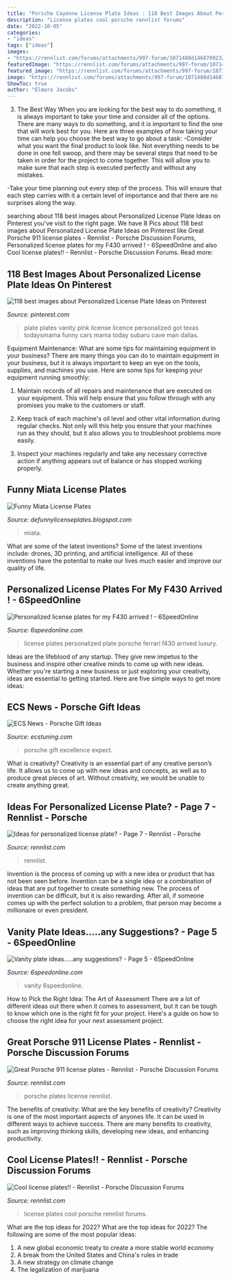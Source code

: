 ```yaml
---
title: "Porsche Cayenne License Plate Ideas : 118 Best Images About Personalized License Plate Ideas On Pinterest"
description: "License plates cool porsche rennlist forums"
date: "2022-10-05"
categories:
- "ideas"
tags: ["ideas"]
images:
- "https://rennlist.com/forums/attachments/997-forum/1071488d1468709232-ideas-for-personalized-license-plate-plan-a.jpg"
featuredImage: "https://rennlist.com/forums/attachments/997-forum/1071488d1468709232-ideas-for-personalized-license-plate-plan-a.jpg"
featured_image: "https://rennlist.com/forums/attachments/997-forum/1071488d1468709232-ideas-for-personalized-license-plate-plan-a.jpg"
image: "https://rennlist.com/forums/attachments/997-forum/1071488d1468709232-ideas-for-personalized-license-plate-plan-a.jpg"
ShowToc: true
author: "Elmore Jacobs"
---
```



3) The Best Way
When you are looking for the best way to do something, it is always important to take your time and consider all of the options. There are many ways to do something, and it is important to find the one that will work best for you. Here are three examples of how taking your time can help you choose the best way to go about a task: 
-Consider what you want the final product to look like. Not everything needs to be done in one fell swoop, and there may be several steps that need to be taken in order for the project to come together. This will allow you to make sure that each step is executed perfectly and without any mistakes.

-Take your time planning out every step of the process. This will ensure that each step carries with it a certain level of importance and that there are no surprises along the way.

	

		
searching about 118 best images about Personalized License Plate Ideas on Pinterest you've visit to the right page. We have 8 Pics about 118 best images about Personalized License Plate Ideas on Pinterest like Great Porsche 911 license plates - Rennlist - Porsche Discussion Forums, Personalized license plates for my F430 arrived ! - 6SpeedOnline and also Cool license plates!! - Rennlist - Porsche Discussion Forums. Read more:
		
    
## 118 Best Images About Personalized License Plate Ideas On Pinterest

<img loading=lazy src="https://s-media-cache-ak0.pinimg.com/736x/49/4d/d9/494dd9c231daee258c04ffeed96f35a6.jpg" onerror="this.onerror=null;this.src='https://tse3.mm.bing.net/th?id=OIP.YMeZjYd7Z7BWbWZvC9zBxQHaJ3&amp;pid=15.1';" alt="118 best images about Personalized License Plate Ideas on Pinterest">

_Source: pinterest.com_

>plate plates vanity pink license licence personalized got texas todaysmama funny cars mama today subaru cave man dallas. 

	

Equipment Maintenance: What are some tips for maintaining equipment in your business?
There are many things you can do to maintain equipment in your business, but it is always important to keep an eye on the tools, supplies, and machines you use. Here are some tips for keeping your equipment running smoothly:
1. Maintain records of all repairs and maintenance that are executed on your equipment. This will help ensure that you follow through with any promises you make to the customers or staff.

2. Keep track of each machine's oil level and other vital information during regular checks. Not only will this help you ensure that your machines run as they should, but it also allows you to troubleshoot problems more easily.

3. Inspect your machines regularly and take any necessary corrective action if anything appears out of balance or has stopped working properly.

    
## Funny Miata License Plates

<img loading=lazy src="https://i.pinimg.com/originals/7e/79/83/7e7983f9f9c94494bafb41363030ec28.jpg" onerror="this.onerror=null;this.src='https://tse4.mm.bing.net/th?id=OIP.0RrJeaKpK_dcERxs1MZH4gHaFI&amp;pid=15.1';" alt="Funny Miata License Plates">

_Source: defunnylicenseplates.blogspot.com_

>miata. 

	

What are some of the latest inventions?
Some of the latest inventions include: drones, 3D printing, and artificial intelligence. All of these inventions have the potential to make our lives much easier and improve our quality of life.

    
## Personalized License Plates For My F430 Arrived ! - 6SpeedOnline

<img loading=lazy src="https://i226.photobucket.com/albums/dd155/lpm505/0218.jpg" onerror="this.onerror=null;this.src='https://tse1.mm.bing.net/th?id=OIP.RIchiLWRhS5ta66p9lFaaQHaE6&amp;pid=15.1';" alt="Personalized license plates for my F430 arrived ! - 6SpeedOnline">

_Source: 6speedonline.com_

>license plates personalized plate porsche ferrari f430 arrived luxury. 

	

Ideas are the lifeblood of any startup. They give new impetus to the business and inspire other creative minds to come up with new ideas. Whether you're starting a new business or just exploring your creativity, ideas are essential to getting started. Here are five simple ways to get more ideas: 

    
## ECS News - Porsche Gift Ideas

<img loading=lazy src="https://c1552172.ssl.cf0.rackcdn.com/235211_x800.jpg" onerror="this.onerror=null;this.src='https://tse2.mm.bing.net/th?id=OIP.2htnX8Z9WoDF_wM9gKn6HwHaFj&amp;pid=15.1';" alt="ECS News - Porsche Gift Ideas">

_Source: ecstuning.com_

>porsche gift excellence expect. 

	

What is creativity?
Creativity is an essential part of any creative person’s life. It allows us to come up with new ideas and concepts, as well as to produce great pieces of art. Without creativity, we would be unable to create anything great.

    
## Ideas For Personalized License Plate? - Page 7 - Rennlist - Porsche

<img loading=lazy src="https://rennlist.com/forums/attachments/997-forum/1071488d1468709232-ideas-for-personalized-license-plate-plan-a.jpg" onerror="this.onerror=null;this.src='https://tse3.mm.bing.net/th?id=OIP.Ga0Cb63Mnufkx1v25aep6QHaJ4&amp;pid=15.1';" alt="Ideas for personalized license plate? - Page 7 - Rennlist - Porsche">

_Source: rennlist.com_

>rennlist. 

	

Invention is the process of coming up with a new idea or product that has not been seen before. Invention can be a single idea or a combination of ideas that are put together to create something new. The process of invention can be difficult, but it is also rewarding. After all, if someone comes up with the perfect solution to a problem, that person may become a millionaire or even president.

    
## Vanity Plate Ideas.....any Suggestions? - Page 5 - 6SpeedOnline

<img loading=lazy src="https://www.6speedonline.com/forums/attachment.php?attachmentid=74894&amp;stc=1&amp;d=1216236746" onerror="this.onerror=null;this.src='https://tse3.mm.bing.net/th?id=OIP.8udwixBnj9Ka0taEUxbCOwHaFj&amp;pid=15.1';" alt="Vanity plate ideas.....any suggestions? - Page 5 - 6SpeedOnline">

_Source: 6speedonline.com_

>vanity 6speedonline. 

	

How to Pick the Right Idea: The Art of Assessment
There are a lot of different ideas out there when it comes to assessment, but it can be tough to know which one is the right fit for your project. Here's a guide on how to choose the right idea for your next assessment project.

    
## Great Porsche 911 License Plates - Rennlist - Porsche Discussion Forums

<img loading=lazy src="https://cimg8.ibsrv.net/gimg/rennlist.com-vbulletin/1806x1204/img_8896_04730b7ed38b59181a4bef33ab7f38e0c1399f9e.jpg" onerror="this.onerror=null;this.src='https://tse2.mm.bing.net/th?id=OIP.7aRULnuMZgNAsywabitZtwHaE8&amp;pid=15.1';" alt="Great Porsche 911 license plates - Rennlist - Porsche Discussion Forums">

_Source: rennlist.com_

>porsche plates license rennlist. 

	

The benefits of creativity: What are the key benefits of creativity?
Creativity is one of the most important aspects of anyones life. It can be used in different ways to achieve success. There are many benefits to creativity, such as improving thinking skills, developing new ideas, and enhancing productivity.

    
## Cool License Plates!! - Rennlist - Porsche Discussion Forums

<img loading=lazy src="https://rennlist.com/forums/attachments/928-forum/772822d1382731028-cool-license-plates-dscn5829-smaller2.jpg" onerror="this.onerror=null;this.src='https://tse3.mm.bing.net/th?id=OIP.W4rVN3bF92ythCFtD7lhuQHaFj&amp;pid=15.1';" alt="Cool license plates!! - Rennlist - Porsche Discussion Forums">

_Source: rennlist.com_

>license plates cool porsche rennlist forums. 

	

What are the top ideas for 2022?
What are the top ideas for 2022? The following are some of the most popular ideas: 
1. A new global economic treaty to create a more stable world economy 
2. A break from the United States and China's rules in trade 
3. A new strategy on climate change 
4. The legalization of marijuana 

